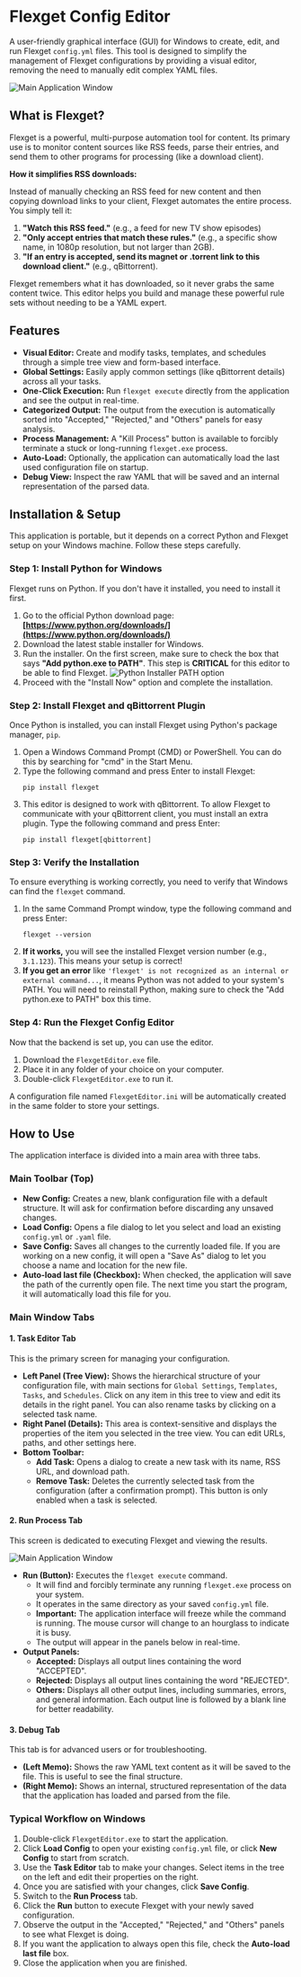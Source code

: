 <!-- 
NOTE FOR THE DEVELOPER: 
To replace the placeholder images below, take screenshots of your application, 
upload them to a service like Imgur or directly to your GitHub repository, 
and replace the placeholder URLs (https://via.placeholder.com/...) with the direct links to your images.
-->

# Flexget Config Editor

A user-friendly graphical interface (GUI) for Windows to create, edit, and run Flexget `config.yml` files. This tool is designed to simplify the management of Flexget configurations by providing a visual editor, removing the need to manually edit complex YAML files.

![Main Application Window](https://i.imgur.com/FZZqwpz.png)

## What is Flexget?

Flexget is a powerful, multi-purpose automation tool for content. Its primary use is to monitor content sources like RSS feeds, parse their entries, and send them to other programs for processing (like a download client).

**How it simplifies RSS downloads:**

Instead of manually checking an RSS feed for new content and then copying download links to your client, Flexget automates the entire process. You simply tell it:

1.  **"Watch this RSS feed."** (e.g., a feed for new TV show episodes)
2.  **"Only accept entries that match these rules."** (e.g., a specific show name, in 1080p resolution, but not larger than 2GB).
3.  **"If an entry is accepted, send its magnet or .torrent link to this download client."** (e.g., qBittorrent).

Flexget remembers what it has downloaded, so it never grabs the same content twice. This editor helps you build and manage these powerful rule sets without needing to be a YAML expert.

## Features

*   **Visual Editor:** Create and modify tasks, templates, and schedules through a simple tree view and form-based interface.
*   **Global Settings:** Easily apply common settings (like qBittorrent details) across all your tasks.
*   **One-Click Execution:** Run `flexget execute` directly from the application and see the output in real-time.
*   **Categorized Output:** The output from the execution is automatically sorted into "Accepted," "Rejected," and "Others" panels for easy analysis.
*   **Process Management:** A "Kill Process" button is available to forcibly terminate a stuck or long-running `flexget.exe` process.
*   **Auto-Load:** Optionally, the application can automatically load the last used configuration file on startup.
*   **Debug View:** Inspect the raw YAML that will be saved and an internal representation of the parsed data.

## Installation & Setup

This application is portable, but it depends on a correct Python and Flexget setup on your Windows machine. Follow these steps carefully.

### Step 1: Install Python for Windows

Flexget runs on Python. If you don't have it installed, you need to install it first.

1.  Go to the official Python download page: **[https://www.python.org/downloads/](https://www.python.org/downloads/)**
2.  Download the latest stable installer for Windows.
3.  Run the installer. On the first screen, make sure to check the box that says **"Add python.exe to PATH"**. This step is **CRITICAL** for this editor to be able to find Flexget.
    ![Python Installer PATH option](https://docs.python.org/3/_images/win_installer.png)
4.  Proceed with the "Install Now" option and complete the installation.

### Step 2: Install Flexget and qBittorrent Plugin

Once Python is installed, you can install Flexget using Python's package manager, `pip`.

1.  Open a Windows Command Prompt (CMD) or PowerShell. You can do this by searching for "cmd" in the Start Menu.
2.  Type the following command and press Enter to install Flexget:
    ```
    pip install flexget
    ```
3.  This editor is designed to work with qBittorrent. To allow Flexget to communicate with your qBittorrent client, you must install an extra plugin. Type the following command and press Enter:
    ```
    pip install flexget[qbittorrent]
    ```

### Step 3: Verify the Installation

To ensure everything is working correctly, you need to verify that Windows can find the `flexget` command.

1.  In the same Command Prompt window, type the following command and press Enter:
    ```
    flexget --version
    ```
2.  **If it works,** you will see the installed Flexget version number (e.g., `3.1.123`). This means your setup is correct!
3.  **If you get an error** like `'flexget' is not recognized as an internal or external command...`, it means Python was not added to your system's PATH. You will need to reinstall Python, making sure to check the "Add python.exe to PATH" box this time.

### Step 4: Run the Flexget Config Editor

Now that the backend is set up, you can use the editor.

1.  Download the `FlexgetEditor.exe` file.
2.  Place it in any folder of your choice on your computer.
3.  Double-click `FlexgetEditor.exe` to run it.

A configuration file named `FlexgetEditor.ini` will be automatically created in the same folder to store your settings.

## How to Use

The application interface is divided into a main area with three tabs.

### Main Toolbar (Top)

*   **New Config:** Creates a new, blank configuration file with a default structure. It will ask for confirmation before discarding any unsaved changes.
*   **Load Config:** Opens a file dialog to let you select and load an existing `config.yml` or `.yaml` file.
*   **Save Config:** Saves all changes to the currently loaded file. If you are working on a new config, it will open a "Save As" dialog to let you choose a name and location for the new file.
*   **Auto-load last file (Checkbox):** When checked, the application will save the path of the currently open file. The next time you start the program, it will automatically load this file for you.

### Main Window Tabs

#### 1. Task Editor Tab

This is the primary screen for managing your configuration.

*   **Left Panel (Tree View):** Shows the hierarchical structure of your configuration file, with main sections for `Global Settings`, `Templates`, `Tasks`, and `Schedules`. Click on any item in this tree to view and edit its details in the right panel. You can also rename tasks by clicking on a selected task name.
*   **Right Panel (Details):** This area is context-sensitive and displays the properties of the item you selected in the tree view. You can edit URLs, paths, and other settings here.
*   **Bottom Toolbar:**
    *   **Add Task:** Opens a dialog to create a new task with its name, RSS URL, and download path.
    *   **Remove Task:** Deletes the currently selected task from the configuration (after a confirmation prompt). This button is only enabled when a task is selected.

#### 2. Run Process Tab

This screen is dedicated to executing Flexget and viewing the results.

![Main Application Window](https://i.imgur.com/VZNuckz.png)

*   **Run (Button):** Executes the `flexget execute` command.
    *   It will find and forcibly terminate any running `flexget.exe` process on your system.
    *   It operates in the same directory as your saved `config.yml` file.    
    *   **Important:** The application interface will freeze while the command is running. The mouse cursor will change to an hourglass to indicate it is busy.
    *   The output will appear in the panels below in real-time.
*   **Output Panels:**
    *   **Accepted:** Displays all output lines containing the word "ACCEPTED".
    *   **Rejected:** Displays all output lines containing the word "REJECTED".
    *   **Others:** Displays all other output lines, including summaries, errors, and general information.
    Each output line is followed by a blank line for better readability.

#### 3. Debug Tab

This tab is for advanced users or for troubleshooting.

*   **(Left Memo):** Shows the raw YAML text content as it will be saved to the file. This is useful to see the final structure.
*   **(Right Memo):** Shows an internal, structured representation of the data that the application has loaded and parsed from the file.

### Typical Workflow on Windows

1.  Double-click `FlexgetEditor.exe` to start the application.
2.  Click **Load Config** to open your existing `config.yml` file, or click **New Config** to start from scratch.
3.  Use the **Task Editor** tab to make your changes. Select items in the tree on the left and edit their properties on the right.
4.  Once you are satisfied with your changes, click **Save Config**.
5.  Switch to the **Run Process** tab.
6.  Click the **Run** button to execute Flexget with your newly saved configuration.
7.  Observe the output in the "Accepted," "Rejected," and "Others" panels to see what Flexget is doing.
8.  If you want the application to always open this file, check the **Auto-load last file** box.
9.  Close the application when you are finished.